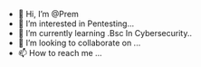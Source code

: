 - 👋 Hi, I’m @Prem
- 👀 I’m interested in Pentesting...
- 🌱 I’m currently learning .Bsc In Cybersecurity..
- 💞️ I’m looking to collaborate on ...
- 📫 How to reach me ...

<!---
Manav00/Manav00 is a ✨ special ✨ repository because its `README.md` (this file) appears on your GitHub profile.
You can click the Preview link to take a look at your changes.
--->
